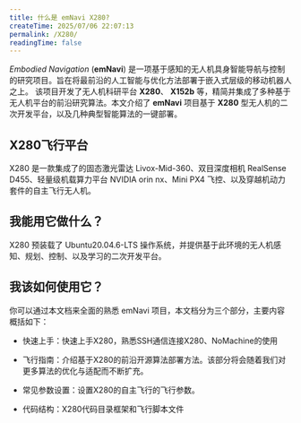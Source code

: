 ```yaml
---
title: 什么是 emNavi X280?
createTime: 2025/07/06 22:07:13
permalink: /X280/
readingTime: false
---
```


*Embodied Navigation* (**emNavi**) 是一项基于感知的无人机具身智能导航与控制的研究项目。旨在将最前沿的人工智能与优化方法部署于嵌入式层级的移动机器人之上。
该项目开发了无人机科研平台 **X280**、 **X152b** 等，精简并集成了多种基于无人机平台的前沿研究算法。本文介绍了 **emNavi** 项目基于 **X280** 型无人机的二次开发平台，以及几种典型智能算法的一键部署。

## X280飞行平台

X280 是一款集成了的固态激光雷达 Livox-Mid-360、双目深度相机 RealSense D455、轻量级机载算力平台 NVIDIA orin nx、Mini PX4 飞控、以及穿越机动力套件的自主飞行无人机。

<!-- TODO(Derkai):修改图片 -->
<ImageCard
  image="https://emnavi-doc-img.oss-cn-beijing.aliyuncs.com/emnavi_assets/X280/X280_2.jpg"
  title="X280"
  description="集成了的固态激光雷达 Livox-Mid-360、双目深度相机 D455、轻量级机载算力平台 NVIDIA Jetson Orin NX、Mini PX4 飞控、以及穿越机动力套件的自主飞行无人机"
  href="/"
/>

## 我能用它做什么？

X280 预装载了 Ubuntu20.04.6-LTS 操作系统，并提供基于此环境的无人机感知、规划、控制、以及学习的二次开发平台。

## 我该如何使用它？

你可以通过本文档来全面的熟悉 emNavi 项目，本文档分为三个部分，主要内容概括如下：

- 快速上手：快速上手X280，熟悉SSH通信连接X280、NoMachine的使用

- 飞行指南：介绍基于X280的前沿开源算法部署方法。该部分将会随着我们对更多算法的优化与适配而不断扩充。

- 常见参数设置：设置X280的自主飞行的飞行参数。

- 代码结构：X280代码目录框架和飞行脚本文件 

